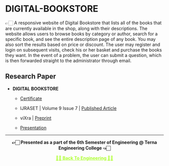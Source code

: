 # DIGITAL-BOOKSTORE
👉🏻 A responsive website of Digital Bookstore that lists all of the books that are currently available in the shop, along with their descriptions. The website allows users to browse books by category or author, search for a specific book, and see the entire description page of any book. You may also sort the results based on price or discount. The user may register and login on subsequent visits, check his or her basket and purchase the books they want. In the event of a problem, the user can submit a question, which is then forwarded straight to the administrator through email.

## Research Paper
 
 - **DIGITAL BOOKSTORE**

   - [Certificate](https://github.com/Amey-Thakur/ACHIEVEMENTS/blob/main/Research%20Papers/Digital%20Bookstore/IJRASET36609%20-%20Digital%20Bookstore.pdf)

   - IJRASET | Volume 9 Issue 7 | [Published Article](https://doi.org/10.22214/ijraset.2021.36609) 
 
   - viXra | [Preprint](https://vixra.org/abs/2108.0142)
   
   - [Presentation](https://youtu.be/JuUix8olOC8)

---

<p align="center"> <b> 👉🏻 Presented as a part of the 6th Semester of Engineering @ Terna Engineering College 👈🏻 <b> </p>
 
<p align="center"><a href='https://github.com/Amey-Thakur/ACHIEVEMENTS#engineering', style='color: greenyellow;'> ✌🏻 Back To Engineering ✌🏻</p>
